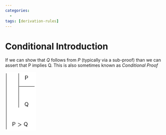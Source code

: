 ```yaml
---
categories:
  -
tags: [derivation-rules]
---
```


# Conditional Introduction

If we can show that $Q$ follows from $P$ (typically via a sub-proof) than we can assert that P implies Q. This is also sometimes known as _Conditional Proof_

![](/img/cond-intro.png)
